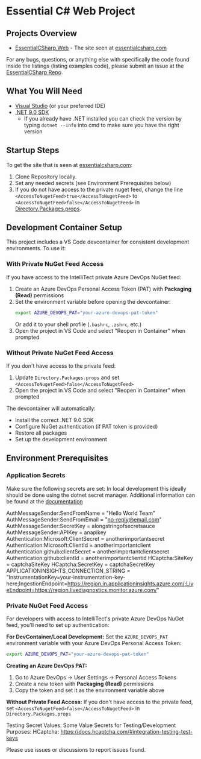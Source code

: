 # Essential C# Web Project

## Projects Overview

- [EssentialCSharp.Web](https://github.com/IntelliTect/EssentialCSharp.Web/tree/main/EssentialCSharp.Web) - The site seen at [essentialcsharp.com](https://essentialcsharp.com/)

For any bugs, questions, or anything else with specifically the code found inside the listings (listing examples code), please submit an issue at the [EssentialCSharp Repo](https://github.com/IntelliTect/EssentialCSharp).

## What You Will Need

- [Visual Studio](https://visualstudio.microsoft.com/) (or your preferred IDE)
- [.NET 9.0 SDK](https://dotnet.microsoft.com/download)
  - If you already have .NET installed you can check the version by typing `dotnet --info` into cmd to make sure you have the right version

## Startup Steps

To get the site that is seen at [essentialcsharp.com](https://essentialcsharp.com/):

1. Clone Repository locally.
2. Set any needed secrets (see Environment Prerequisites below)
3. If you do not have access to the private nuget feed, change the line `<AccessToNugetFeed>true</AccessToNugetFeed>` to `<AccessToNugetFeed>false</AccessToNugetFeed>` in [Directory.Packages.props](https://github.com/IntelliTect/EssentialCSharp.Web/blob/main/Directory.Packages.props).

## Development Container Setup

This project includes a VS Code devcontainer for consistent development environments. To use it:

### With Private NuGet Feed Access

If you have access to the IntelliTect private Azure DevOps NuGet feed:

1. Create an Azure DevOps Personal Access Token (PAT) with **Packaging (Read)** permissions
2. Set the environment variable before opening the devcontainer:
   ```bash
   export AZURE_DEVOPS_PAT="your-azure-devops-pat-token"
   ```
   Or add it to your shell profile (`.bashrc`, `.zshrc`, etc.)
3. Open the project in VS Code and select "Reopen in Container" when prompted

### Without Private NuGet Feed Access

If you don't have access to the private feed:

1. Update `Directory.Packages.props` and set `<AccessToNugetFeed>false</AccessToNugetFeed>`
2. Open the project in VS Code and select "Reopen in Container" when prompted

The devcontainer will automatically:
- Install the correct .NET 9.0 SDK
- Configure NuGet authentication (if PAT token is provided)
- Restore all packages
- Set up the development environment

## Environment Prerequisites

### Application Secrets

Make sure the following secrets are set:
In local development this ideally should be done using the dotnet secret manager. Additional information can be found at the [documentation](https://learn.microsoft.com/en-us/aspnet/core/security/app-secrets#set-a-secret)

AuthMessageSender:SendFromName = "Hello World Team"
AuthMessageSender:SendFromEmail = "no-reply@email.com"
AuthMessageSender:SecretKey = alongstringofsecretsauce
AuthMessageSender:APIKey = anapikey
Authentication:Microsoft:ClientSecret = anotherimportantsecret
Authentication:Microsoft:ClientId = anotherimportantclient
Authentication:github:clientSecret = anotherimportantclientsecret
Authentication:github:clientId = anotherimportantclientid
HCaptcha:SiteKey = captchaSiteKey
HCaptcha:SecretKey = captchaSecretKey
APPLICATIONINSIGHTS_CONNECTION_STRING = "InstrumentationKey=your-instrumentation-key-here;IngestionEndpoint=https://region.in.applicationinsights.azure.com/;LiveEndpoint=https://region.livediagnostics.monitor.azure.com/"

### Private NuGet Feed Access

For developers with access to IntelliTect's private Azure DevOps NuGet feed, you'll need to set up authentication:

**For DevContainer/Local Development:**
Set the `AZURE_DEVOPS_PAT` environment variable with your Azure DevOps Personal Access Token:
```bash
export AZURE_DEVOPS_PAT="your-azure-devops-pat-token"
```

**Creating an Azure DevOps PAT:**
1. Go to Azure DevOps → User Settings → Personal Access Tokens
2. Create a new token with **Packaging (Read)** permissions
3. Copy the token and set it as the environment variable above

**Without Private Feed Access:**
If you don't have access to the private feed, set `<AccessToNugetFeed>false</AccessToNugetFeed>` in `Directory.Packages.props`

Testing Secret Values:
Some Value Secrets for Testing/Development Purposes:
HCaptcha: https://docs.hcaptcha.com/#integration-testing-test-keys

Please use issues or discussions to report issues found.
